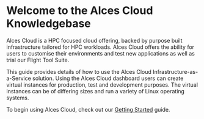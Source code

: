 # Welcome to the Alces Cloud Knowledgebase

Alces Cloud is a HPC focused cloud offering, backed by purpose built infrastructure tailored for HPC workloads. Alces Cloud offers the ability for users to customise their environments and test new applications as well as trial our Flight Tool Suite.

This guide provides details of how to use the Alces Cloud Infrastructure-as-a-Service solution. Using the Alces Cloud dashboard users can create virtual instances for production, test and development purposes. The virtual instances can be of differing sizes and run a variety of Linux operating systems.

To begin using Alces Cloud, check out our [Getting Started](starter/index.md) guide.
